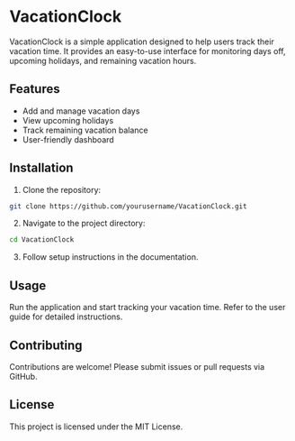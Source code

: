 # VacationClock
VacationClock is a simple application designed to help users track their vacation time. It provides an easy-to-use interface for monitoring days off, upcoming holidays, and remaining vacation hours.

## Features

- Add and manage vacation days
- View upcoming holidays
- Track remaining vacation balance
- User-friendly dashboard

## Installation

1. Clone the repository:
  ```bash
  git clone https://github.com/yourusername/VacationClock.git
  ```
2. Navigate to the project directory:
  ```bash
  cd VacationClock
  ```
3. Follow setup instructions in the documentation.

## Usage

Run the application and start tracking your vacation time. Refer to the user guide for detailed instructions.

## Contributing

Contributions are welcome! Please submit issues or pull requests via GitHub.

## License

This project is licensed under the MIT License.
